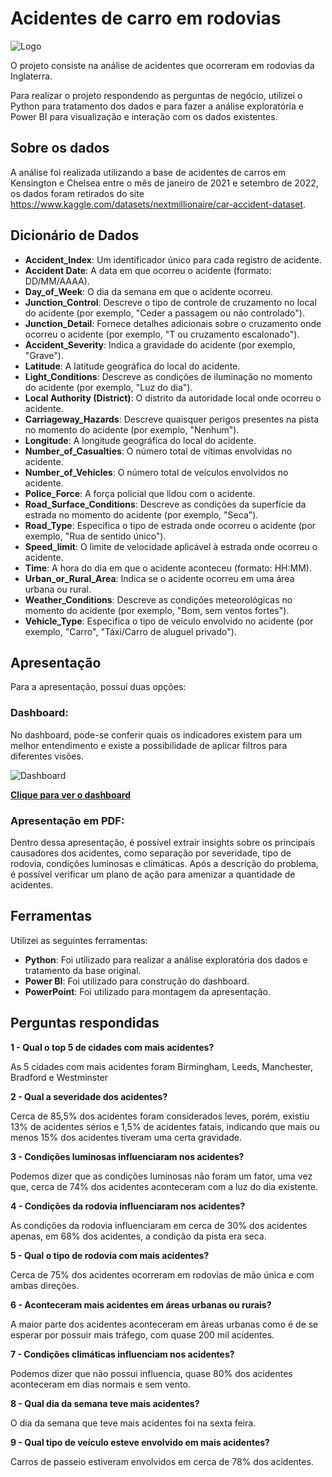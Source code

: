 # Acidentes de carro em rodovias

![Logo]("figures/assets/Bandeira-do-Reino-Unido-oficial.jpg")

O projeto consiste na análise de acidentes que ocorreram em rodovias da Inglaterra.

Para realizar o projeto respondendo as perguntas de negócio, utilizei o Python para tratamento dos dados e para fazer a análise exploratória e Power BI para visualização e interação com os dados existentes.

## Sobre os dados

A análise foi realizada utilizando a base de acidentes de carros em Kensington e Chelsea entre o mês de janeiro de 2021 e setembro de 2022, os dados foram retirados do site https://www.kaggle.com/datasets/nextmillionaire/car-accident-dataset.

## Dicionário de Dados

- **Accident_Index**: Um identificador único para cada registro de acidente.
- **Accident Date**: A data em que ocorreu o acidente (formato: DD/MM/AAAA).
- **Day_of_Week**: O dia da semana em que o acidente ocorreu.
- **Junction_Control**: Descreve o tipo de controle de cruzamento no local do acidente (por exemplo, "Ceder a passagem ou não controlado").
- **Junction_Detail**: Fornece detalhes adicionais sobre o cruzamento onde ocorreu o acidente (por exemplo, "T ou cruzamento escalonado").
- **Accident_Severity**: Indica a gravidade do acidente (por exemplo, "Grave").
- **Latitude**: A latitude geográfica do local do acidente.
- **Light_Conditions**: Descreve as condições de iluminação no momento do acidente (por exemplo, "Luz do dia").
- **Local Authority (District)**: O distrito da autoridade local onde ocorreu o acidente.
- **Carriageway_Hazards**: Descreve quaisquer perigos presentes na pista no momento do acidente (por exemplo, "Nenhum").
- **Longitude**: A longitude geográfica do local do acidente.
- **Number_of_Casualties**: O número total de vítimas envolvidas no acidente.
- **Number_of_Vehicles**: O número total de veículos envolvidos no acidente.
- **Police_Force**: A força policial que lidou com o acidente.
- **Road_Surface_Conditions**: Descreve as condições da superfície da estrada no momento do acidente (por exemplo, "Seca").
- **Road_Type**: Especifica o tipo de estrada onde ocorreu o acidente (por exemplo, "Rua de sentido único").
- **Speed_limit**: O limite de velocidade aplicável à estrada onde ocorreu o acidente.
- **Time**: A hora do dia em que o acidente aconteceu (formato: HH:MM).
- **Urban_or_Rural_Area**: Indica se o acidente ocorreu em uma área urbana ou rural.
- **Weather_Conditions**: Descreve as condições meteorológicas no momento do acidente (por exemplo, "Bom, sem ventos fortes").
- **Vehicle_Type**: Especifica o tipo de veículo envolvido no acidente (por exemplo, "Carro", "Táxi/Carro de aluguel privado").

## Apresentação

Para a apresentação, possuí duas opções:

### Dashboard:

No dashboard, pode-se conferir quais os indicadores existem para um melhor entendimento e existe a possibilidade de aplicar filtros para diferentes visões.

![Dashboard]("figures/assets/dashboard.png")

**[Clique para ver o dashboard](https://app.powerbi.com/view?r=eyJrIjoiYmM5M2E1YzgtZGU1Yy00NDMwLThjYTUtZTNlZDBhZWE4ODgzIiwidCI6ImE5NjgwMmM4LTA0OTAtNDI3NC1iZDVmLTA5NzIxYWQzOWRjNiJ9)**

### Apresentação em PDF:

Dentro dessa apresentação, é possível extrair insights sobre os principais causadores dos acidentes, como separação por severidade, tipo de rodovia, condições luminosas e climáticas. Após a descrição do problema, é possível verificar um plano de ação para amenizar a quantidade de acidentes.

## Ferramentas

Utilizei as seguintes ferramentas:

- **Python**: Foi utilizado para realizar a análise exploratória dos dados e tratamento da base original.
- **Power BI**: Foi utilizado para construção do dashboard.
- **PowerPoint**: Foi utilizado para montagem da apresentação.

## Perguntas respondidas

**1 - Qual o top 5 de cidades com mais acidentes?**

As 5 cidades com mais acidentes foram Birmingham, Leeds, Manchester, Bradford e Westminster

**2 - Qual a severidade dos acidentes?**

Cerca de 85,5% dos acidentes foram considerados leves, porém, existiu 13% de acidentes sérios e 1,5% de acidentes fatais, indicando que mais ou menos 15% dos acidentes tiveram uma certa gravidade.

**3 - Condições luminosas influenciaram nos acidentes?**

Podemos dizer que as condições luminosas não foram um fator, uma vez que, cerca de 74% dos acidentes aconteceram com a luz do dia existente.

**4 - Condições da rodovia influenciaram nos acidentes?**

As condições da rodovia influenciaram em cerca de 30% dos acidentes apenas, em 68% dos acidentes, a condição da pista era seca.

**5 - Qual o tipo de rodovia com mais acidentes?**

Cerca de 75% dos acidentes ocorreram em rodovias de mão única e com ambas direções.

**6 - Aconteceram mais acidentes em áreas urbanas ou rurais?**

A maior parte dos acidentes aconteceram em áreas urbanas como é de se esperar por possuir mais tráfego, com quase 200 mil acidentes.

**7 - Condições climáticas influenciam nos acidentes?**

Podemos dizer que não possui influencia, quase 80% dos acidentes aconteceram em dias normais e sem vento.

**8 - Qual dia da semana teve mais acidentes?**

O dia da semana que teve mais acidentes foi na sexta feira.

**9 - Qual tipo de veículo esteve envolvido em mais acidentes?**

Carros de passeio estiveram envolvidos em cerca de 78% dos acidentes.
